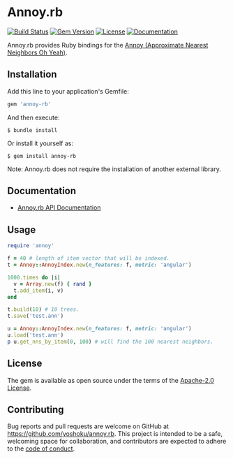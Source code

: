 # Annoy.rb

[![Build Status](https://github.com/yoshoku/annoy.rb/workflows/build/badge.svg)](https://github.com/yoshoku/annoy.rb/actions?query=workflow%3Abuild)
[![Gem Version](https://badge.fury.io/rb/annoy-rb.svg)](https://badge.fury.io/rb/annoy-rb)
[![License](https://img.shields.io/badge/License-Apache%202.0-yellowgreen.svg)](https://github.com/yoshoku/annoy.rb/blob/main/LICENSE.txt)
[![Documentation](http://img.shields.io/badge/api-reference-blue.svg)](https://yoshoku.github.io/annoy.rb/doc/)

Annoy.rb provides Ruby bindings for the [Annoy (Approximate Nearest Neighbors Oh Yeah)](https://github.com/spotify/annoy).

## Installation

Add this line to your application's Gemfile:

```ruby
gem 'annoy-rb'
```

And then execute:

    $ bundle install

Or install it yourself as:

    $ gem install annoy-rb

Note: Annoy.rb does not require the installation of another external library.

## Documentation

* [Annoy.rb API Documentation](https://yoshoku.github.io/annoy.rb/doc/)

## Usage

```ruby
require 'annoy'

f = 40 # length of item vector that will be indexed.
t = Annoy::AnnoyIndex.new(n_features: f, metric: 'angular')

1000.times do |i|
  v = Array.new(f) { rand }
  t.add_item(i, v)
end

t.build(10) # 10 trees.
t.save('test.ann')

u = Annoy::AnnoyIndex.new(n_features: f, metric: 'angular')
u.load('test.ann')
p u.get_nns_by_item(0, 100) # will find the 100 nearest neighbors.
```

## License

The gem is available as open source under the terms of the [Apache-2.0 License](https://www.apache.org/licenses/LICENSE-2.0).

## Contributing

Bug reports and pull requests are welcome on GitHub at https://github.com/yoshoku/annoy.rb.
This project is intended to be a safe, welcoming space for collaboration,
and contributors are expected to adhere to the [code of conduct](https://github.com/yoshoku/annoy.rb/blob/main/CODE_OF_CONDUCT.md).
